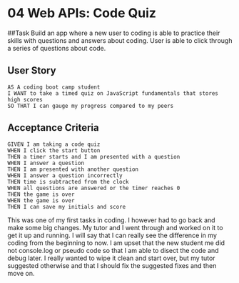 # 04 Web APIs: Code Quiz

##Task
Build an app where a new user to coding is able to practice their skills with questions and answers about coding. User is able to click through a series of questions about 
code.

## User Story

```
AS A coding boot camp student
I WANT to take a timed quiz on JavaScript fundamentals that stores high scores
SO THAT I can gauge my progress compared to my peers
```

## Acceptance Criteria

```
GIVEN I am taking a code quiz
WHEN I click the start button
THEN a timer starts and I am presented with a question
WHEN I answer a question
THEN I am presented with another question
WHEN I answer a question incorrectly
THEN time is subtracted from the clock
WHEN all questions are answered or the timer reaches 0
THEN the game is over
WHEN the game is over
THEN I can save my initials and score
```

This was one of my first tasks in coding. I however had to go back and make some big changes. My tutor and I went through and worked on it to get it up and running.
I will say that I can really see the difference in my coding from the beginning to now. I am upset that the new student me did not console.log or pseudo code
so that I am able to disect the code and debug later. I really wanted to wipe it clean and start over, but my tutor suggested otherwise and that I should fix the suggested 
fixes and then  move on. 

